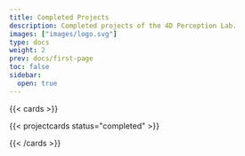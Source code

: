 ```yaml
---
title: Completed Projects
description: Completed projects of the 4D Perception Lab.
images: ["images/logo.svg"]
type: docs
weight: 2
prev: docs/first-page
toc: false
sidebar:
  open: true
---
```


{{< cards >}}

{{< projectcards status="completed" >}}

{{< /cards >}}